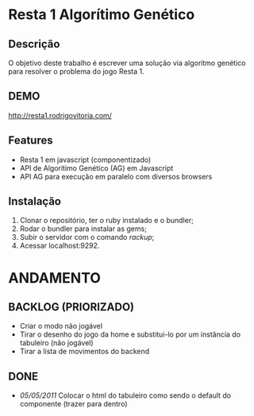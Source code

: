 Resta 1 Algorítimo Genético
==================================

Descrição
----------------------------------------------

O objetivo deste trabalho é escrever uma solução via algorítmo genético
para resolver o problema do jogo Resta 1.

DEMO
----

http://resta1.rodrigovitoria.com/

Features
--------

- Resta 1 em javascript (componentizado)
- API de Algorítimo Genético (AG) em Javascript
- API AG para execução em paralelo com diversos browsers


Instalação
----------

1. Clonar o repositório, ter o ruby instalado e o bundler;
2. Rodar o bundler para instalar as gems;
3. Subir o servidor com o comando _rackup_;
4. Acessar localhost:9292.


ANDAMENTO
=========

BACKLOG (PRIORIZADO)
--------------------

- Criar o modo não jogável
- Tirar o desenho do jogo da home e substitui-lo por um instância do tabuleiro (não jogável)
- Tirar a lista de movimentos do backend

DONE
----
- _05/05/2011_ Colocar o html do tabuleiro como sendo o default do componente (trazer para dentro)
